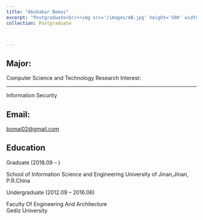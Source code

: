 ```yaml
---
title: "Abubakar Bomai"
excerpt: "Postgraduate<br/><img src='/images/AB.jpg' height='500' width='300'>"
collection: Postgraduate



---
```

Major:   
---
Computer Science and Technology Research Interest:   

---
Information Security

Email:            
---
bomai02@gmail.com



Education
----
Graduate (2018.09 –  ) 

School of Information Science and Engineering 
University of Jinan,Jinan, P.R.China 

Undergraduate (2012.09 – 2016.06) 


Faculty Of Engineering And Architecture  
Gediz University 


